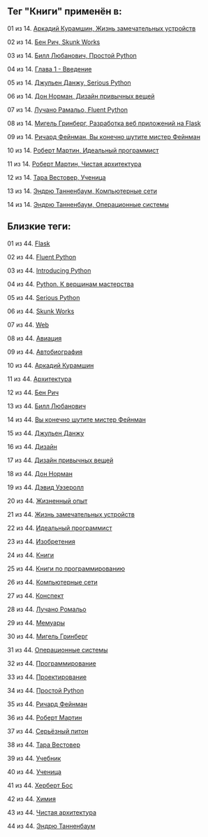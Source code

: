 ## Тег "Книги" применён в:

01 из 14. [Аркадий Курамшин, Жизнь замечательных устройств](../Книги/Дизайн%20и%20изобретения/Аркадий%20Курамшин%20-%20Жизнь%20замечательных%20устройств.md)

02 из 14. [Бен Рич, Skunk Works](../Книги/Мемуары/Бен%20Рич%20-%20Skunk%20Works.md)

03 из 14. [Билл Любанович, Простой Python](../Книги/Программирование/Билл%20Любанович%20-%20Простой%20Python.md)

04 из 14. [Глава 1 - Введение](../Книги/Конспекты/Эндрю%20Танненбаум%20-%20Операционные%20системы/Глава%201.md)

05 из 14. [Джульен Данжу, Serious Python](../Книги/Программирование/Джульен%20Данжу%20-%20Serious%20Python.md)

06 из 14. [Дон Норман, Дизайн привычных вещей](../Книги/Дизайн%20и%20изобретения/Дон%20Норман%20-%20Дизайн%20привычных%20вещей.md)

07 из 14. [Лучано Рамальо, Fluent Python](../Книги/Программирование/Лучано%20Рамальо%20-%20Fluent%20Python.md)

08 из 14. [Мигель Гринберг, Разработка веб приложений на Flask](../Книги/Программирование/Мигель%20Гринберг%20-%20Разработка%20веб%20приложений%20на%20Flask.md)

09 из 14. [Ричард Фейнман, Вы конечно шутите мистер Фейнман](../Книги/Мемуары/Ричард%20Фейнман%20-%20Вы%20конечно%20шутите%20мистер%20Фейнман.md)

10 из 14. [Роберт Мартин, Идеальный программист](../Книги/Программирование/Роберт%20Мартин%20-%20Идеальный%20программист.md)

11 из 14. [Роберт Мартин, Чистая архитектура](../Книги/Программирование/Роберт%20Мартин%20-%20Чистая%20архитектура.md)

12 из 14. [Тара Вестовер, Ученица](../Книги/Мемуары/Тара%20Вестовер%20-%20Ученица.md)

13 из 14. [Эндрю Танненбаум, Компьютерные сети](../Книги/Программирование/Эндрю%20Танненбаум%20-%20Компьютерные%20сети.md)

14 из 14. [Эндрю Танненбаум, Операционные системы](../Книги/Программирование/Эндрю%20Танненбаум%20-%20Операционные%20системы.md)

## Близкие теги:

01 из 44. [Flask](./flask.md)

02 из 44. [Fluent Python](./fluent%20python.md)

03 из 44. [Introducing Python](./introducing%20python.md)

04 из 44. [Python. К вершинам мастерства](./python.%20к%20вершинам%20мастерства.md)

05 из 44. [Serious Python](./serious%20python.md)

06 из 44. [Skunk Works](./skunk%20works.md)

07 из 44. [Web](./web.md)

08 из 44. [Авиация](./авиация.md)

09 из 44. [Автобиография](./автобиография.md)

10 из 44. [Аркадий Курамшин](./аркадий%20курамшин.md)

11 из 44. [Архитектура](./архитектура.md)

12 из 44. [Бен Рич](./бен%20рич.md)

13 из 44. [Билл Любанович](./билл%20любанович.md)

14 из 44. [Вы конечно шутите мистер Фейнман](./вы%20конечно%20шутите%20мистер%20фейнман.md)

15 из 44. [Джульен Данжу](./джульен%20данжу.md)

16 из 44. [Дизайн](./дизайн.md)

17 из 44. [Дизайн привычных вещей](./дизайн%20привычных%20вещей.md)

18 из 44. [Дон Норман](./дон%20норман.md)

19 из 44. [Дэвид Уэзеролл](./дэвид%20уэзеролл.md)

20 из 44. [Жизненный опыт](./жизненный%20опыт.md)

21 из 44. [Жизнь замечательных устройств](./жизнь%20замечательных%20устройств.md)

22 из 44. [Идеальный программист](./идеальный%20программист.md)

23 из 44. [Изобретения](./изобретения.md)

24 из 44. [Книги](./книги.md)

25 из 44. [Книги по программированию](./книги%20по%20программированию.md)

26 из 44. [Компьютерные сети](./компьютерные%20сети.md)

27 из 44. [Конспект](./конспект.md)

28 из 44. [Лучано Ромальо](./лучано%20ромальо.md)

29 из 44. [Мемуары](./мемуары.md)

30 из 44. [Мигель Гринберг](./мигель%20гринберг.md)

31 из 44. [Операционные системы](./операционные%20системы.md)

32 из 44. [Программирование](./программирование.md)

33 из 44. [Проектирование](./проектирование.md)

34 из 44. [Простой Python](./простой%20python.md)

35 из 44. [Ричард Фейнман](./ричард%20фейнман.md)

36 из 44. [Роберт Мартин](./роберт%20мартин.md)

37 из 44. [Серьёзный питон](./серьёзный%20питон.md)

38 из 44. [Тара Вестовер](./тара%20вестовер.md)

39 из 44. [Учебник](./учебник.md)

40 из 44. [Ученица](./ученица.md)

41 из 44. [Херберт Бос](./херберт%20бос.md)

42 из 44. [Химия](./химия.md)

43 из 44. [Чистая архитектура](./чистая%20архитектура.md)

44 из 44. [Эндрю Танненбаум](./эндрю%20танненбаум.md)

